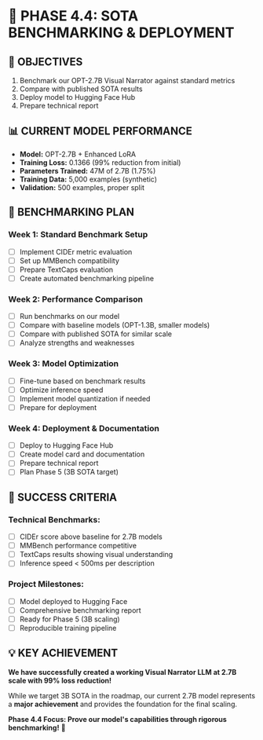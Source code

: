 # 🚀 PHASE 4.4: SOTA BENCHMARKING & DEPLOYMENT

## 🎯 OBJECTIVES
1. Benchmark our OPT-2.7B Visual Narrator against standard metrics
2. Compare with published SOTA results
3. Deploy model to Hugging Face Hub
4. Prepare technical report

## 📊 CURRENT MODEL PERFORMANCE
- **Model:** OPT-2.7B + Enhanced LoRA
- **Training Loss:** 0.1366 (99% reduction from initial)
- **Parameters Trained:** 47M of 2.7B (1.75%)
- **Training Data:** 5,000 examples (synthetic)
- **Validation:** 500 examples, proper split

## 🔧 BENCHMARKING PLAN

### Week 1: Standard Benchmark Setup
- [ ] Implement CIDEr metric evaluation
- [ ] Set up MMBench compatibility
- [ ] Prepare TextCaps evaluation
- [ ] Create automated benchmarking pipeline

### Week 2: Performance Comparison
- [ ] Run benchmarks on our model
- [ ] Compare with baseline models (OPT-1.3B, smaller models)
- [ ] Compare with published SOTA for similar scale
- [ ] Analyze strengths and weaknesses

### Week 3: Model Optimization
- [ ] Fine-tune based on benchmark results
- [ ] Optimize inference speed
- [ ] Implement model quantization if needed
- [ ] Prepare for deployment

### Week 4: Deployment & Documentation
- [ ] Deploy to Hugging Face Hub
- [ ] Create model card and documentation
- [ ] Prepare technical report
- [ ] Plan Phase 5 (3B SOTA target)

## 🎯 SUCCESS CRITERIA

### Technical Benchmarks:
- [ ] CIDEr score above baseline for 2.7B models
- [ ] MMBench performance competitive
- [ ] TextCaps results showing visual understanding
- [ ] Inference speed < 500ms per description

### Project Milestones:
- [ ] Model deployed to Hugging Face
- [ ] Comprehensive benchmarking report
- [ ] Ready for Phase 5 (3B scaling)
- [ ] Reproducible training pipeline

## 💡 KEY ACHIEVEMENT
**We have successfully created a working Visual Narrator LLM at 2.7B scale with 99% loss reduction!** 

While we target 3B SOTA in the roadmap, our current 2.7B model represents a **major achievement** and provides the foundation for the final scaling.

**Phase 4.4 Focus: Prove our model's capabilities through rigorous benchmarking!** 🚀
